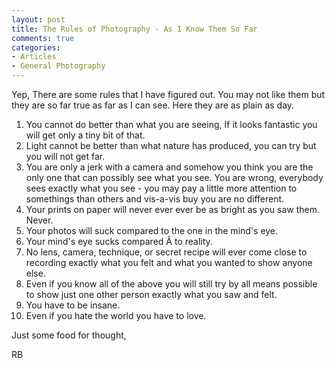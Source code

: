 ```yaml
---
layout: post
title: The Rules of Photography - As I Know Them So Far
comments: true
categories:
- Articles
- General Photography
---
```

Yep, There are some rules that I have figured out. You may not like them but they are so far true as far as I can see. Here they are as plain as day.
<ol>
	<li>You cannot do better than what you are seeing, If it looks fantastic you will get only a tiny bit of that.</li>
	<li>Light cannot be better than what nature has produced, you can try but you will not get far.</li>
	<li>You are only a jerk with a camera and somehow you think you are the only one that can possibly see what you see. You are wrong, everybody sees exactly what you see - you may pay a little more attention to somethings than others and vis-a-vis buy you are no different.</li>
	<li>Your prints on paper will never ever ever be as bright as you saw them. Never.</li>
	<li>Your photos will suck compared to the one in the mind's eye.</li>
	<li>Your mind's eye sucks compared Â to reality.</li>
	<li>No lens, camera, technique, or secret recipe will ever come close to recording exactly what you felt and what you wanted to show anyone else.</li>
	<li>Even if you know all of the above you will still try by all means possible to show just one other person exactly what you saw and felt.</li>
	<li>You have to be insane.</li>
	<li>Even if you hate the world you have to love.</li>
</ol>
Just some food for thought,

RB